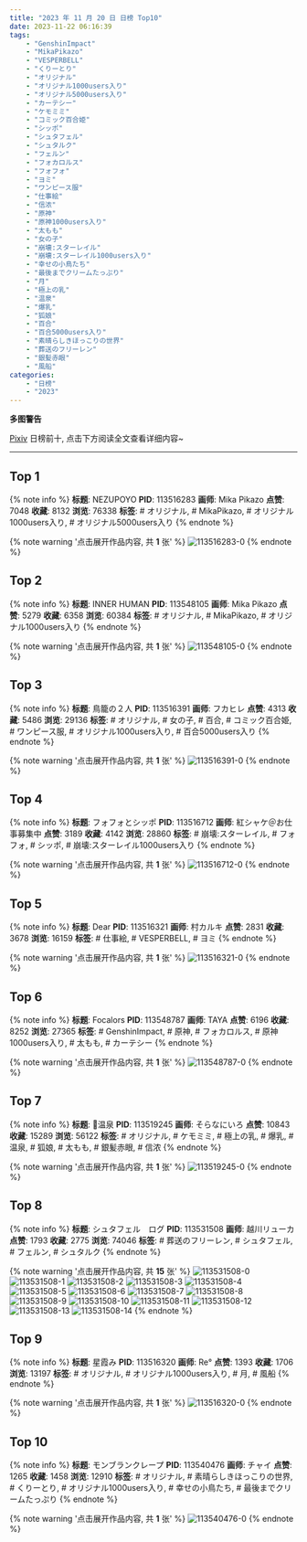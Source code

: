 ```yaml
---
title: "2023 年 11 月 20 日 日榜 Top10"
date: 2023-11-22 06:16:39
tags:
    - "GenshinImpact"
    - "MikaPikazo"
    - "VESPERBELL"
    - "くりーとり"
    - "オリジナル"
    - "オリジナル1000users入り"
    - "オリジナル5000users入り"
    - "カーテシー"
    - "ケモミミ"
    - "コミック百合姫"
    - "シッポ"
    - "シュタフェル"
    - "シュタルク"
    - "フェルン"
    - "フォカロルス"
    - "フォフォ"
    - "ヨミ"
    - "ワンピース服"
    - "仕事絵"
    - "信浓"
    - "原神"
    - "原神1000users入り"
    - "太もも"
    - "女の子"
    - "崩壊:スターレイル"
    - "崩壊:スターレイル1000users入り"
    - "幸せの小鳥たち"
    - "最後までクリームたっぷり"
    - "月"
    - "極上の乳"
    - "温泉"
    - "爆乳"
    - "狐娘"
    - "百合"
    - "百合5000users入り"
    - "素晴らしきほっこりの世界"
    - "葬送のフリーレン"
    - "銀髪赤眼"
    - "風船"
categories:
    - "日榜"
    - "2023"
---
```


<i class="fa fa-triangle-exclamation"></i>**多图警告**<i class="fa fa-triangle-exclamation"></i>

[Pixiv](https://www.pixiv.net/) 日榜前十, 点击下方阅读全文查看详细内容~

<!-- more -->

---

## Top 1

{% note info %}
**标题**: NEZUPOYO
**PID**: 113516283 **画师**: Mika Pikazo
**点赞**: 7048 **收藏**: 8132 **浏览**: 76338
**标签**: # オリジナル, # MikaPikazo, # オリジナル1000users入り, # オリジナル5000users入り
{% endnote %}

{% note warning '点击展开作品内容, 共 **1** 张' %}
![113516283-0](https://i.pixiv.re/img-original/img/2023/11/19/00/00/17/113516283_p0.jpg)
{% endnote %}

## Top 2

{% note info %}
**标题**: INNER HUMAN
**PID**: 113548105 **画师**: Mika Pikazo
**点赞**: 5279 **收藏**: 6358 **浏览**: 60384
**标签**: # オリジナル, # MikaPikazo, # オリジナル1000users入り
{% endnote %}

{% note warning '点击展开作品内容, 共 **1** 张' %}
![113548105-0](https://i.pixiv.re/img-original/img/2023/11/20/00/00/09/113548105_p0.png)
{% endnote %}

## Top 3

{% note info %}
**标题**: 鳥籠の２人
**PID**: 113516391 **画师**: フカヒレ
**点赞**: 4313 **收藏**: 5486 **浏览**: 29136
**标签**: # オリジナル, # 女の子, # 百合, # コミック百合姫, # ワンピース服, # オリジナル1000users入り, # 百合5000users入り
{% endnote %}

{% note warning '点击展开作品内容, 共 **1** 张' %}
![113516391-0](https://i.pixiv.re/img-original/img/2023/11/19/00/00/47/113516391_p0.jpg)
{% endnote %}

## Top 4

{% note info %}
**标题**: フォフォとシッポ
**PID**: 113516712 **画师**: 紅シャケ＠お仕事募集中
**点赞**: 3189 **收藏**: 4142 **浏览**: 28860
**标签**: # 崩壊:スターレイル, # フォフォ, # シッポ, # 崩壊:スターレイル1000users入り
{% endnote %}

{% note warning '点击展开作品内容, 共 **1** 张' %}
![113516712-0](https://i.pixiv.re/img-original/img/2023/11/19/00/04/26/113516712_p0.jpg)
{% endnote %}

## Top 5

{% note info %}
**标题**: Dear
**PID**: 113516321 **画师**: 村カルキ
**点赞**: 2831 **收藏**: 3678 **浏览**: 16159
**标签**: # 仕事絵, # VESPERBELL, # ヨミ
{% endnote %}

{% note warning '点击展开作品内容, 共 **1** 张' %}
![113516321-0](https://i.pixiv.re/img-original/img/2023/11/19/00/00/28/113516321_p0.jpg)
{% endnote %}

## Top 6

{% note info %}
**标题**: Focalors
**PID**: 113548787 **画师**: TAYA
**点赞**: 6196 **收藏**: 8252 **浏览**: 27365
**标签**: # GenshinImpact, # 原神, # フォカロルス, # 原神1000users入り, # 太もも, # カーテシー
{% endnote %}

{% note warning '点击展开作品内容, 共 **1** 张' %}
![113548787-0](https://i.pixiv.re/img-original/img/2023/11/20/00/10/57/113548787_p0.jpg)
{% endnote %}

## Top 7

{% note info %}
**标题**: 🦊温泉
**PID**: 113519245 **画师**: そらなにいろ
**点赞**: 10843 **收藏**: 15289 **浏览**: 56122
**标签**: # オリジナル, # ケモミミ, # 極上の乳, # 爆乳, # 温泉, # 狐娘, # 太もも, # 銀髪赤眼, # 信浓
{% endnote %}

{% note warning '点击展开作品内容, 共 **1** 张' %}
![113519245-0](https://i.pixiv.re/img-original/img/2023/11/19/01/29/45/113519245_p0.png)
{% endnote %}

## Top 8

{% note info %}
**标题**: シュタフェル　ログ
**PID**: 113531508 **画师**: 越川リューカ
**点赞**: 1793 **收藏**: 2775 **浏览**: 74046
**标签**: # 葬送のフリーレン, # シュタフェル, # フェルン, # シュタルク
{% endnote %}

{% note warning '点击展开作品内容, 共 **15** 张' %}
![113531508-0](https://i.pixiv.re/img-original/img/2023/11/19/14/54/30/113531508_p0.jpg)
![113531508-1](https://i.pixiv.re/img-original/img/2023/11/19/14/54/30/113531508_p1.jpg)
![113531508-2](https://i.pixiv.re/img-original/img/2023/11/19/14/54/30/113531508_p2.jpg)
![113531508-3](https://i.pixiv.re/img-original/img/2023/11/19/14/54/30/113531508_p3.jpg)
![113531508-4](https://i.pixiv.re/img-original/img/2023/11/19/14/54/30/113531508_p4.jpg)
![113531508-5](https://i.pixiv.re/img-original/img/2023/11/19/14/54/30/113531508_p5.jpg)
![113531508-6](https://i.pixiv.re/img-original/img/2023/11/19/14/54/30/113531508_p6.jpg)
![113531508-7](https://i.pixiv.re/img-original/img/2023/11/19/14/54/30/113531508_p7.jpg)
![113531508-8](https://i.pixiv.re/img-original/img/2023/11/19/14/54/30/113531508_p8.jpg)
![113531508-9](https://i.pixiv.re/img-original/img/2023/11/19/14/54/30/113531508_p9.jpg)
![113531508-10](https://i.pixiv.re/img-original/img/2023/11/19/14/54/30/113531508_p10.jpg)
![113531508-11](https://i.pixiv.re/img-original/img/2023/11/19/14/54/30/113531508_p11.jpg)
![113531508-12](https://i.pixiv.re/img-original/img/2023/11/19/14/54/30/113531508_p12.jpg)
![113531508-13](https://i.pixiv.re/img-original/img/2023/11/19/14/54/30/113531508_p13.jpg)
![113531508-14](https://i.pixiv.re/img-original/img/2023/11/19/14/54/30/113531508_p14.jpg)
{% endnote %}

## Top 9

{% note info %}
**标题**: 星霞み
**PID**: 113516320 **画师**: Re°
**点赞**: 1393 **收藏**: 1706 **浏览**: 13197
**标签**: # オリジナル, # オリジナル1000users入り, # 月, # 風船
{% endnote %}

{% note warning '点击展开作品内容, 共 **1** 张' %}
![113516320-0](https://i.pixiv.re/img-original/img/2023/11/19/00/00/27/113516320_p0.png)
{% endnote %}

## Top 10

{% note info %}
**标题**: モンブランクレープ
**PID**: 113540476 **画师**: チャイ
**点赞**: 1265 **收藏**: 1458 **浏览**: 12910
**标签**: # オリジナル, # 素晴らしきほっこりの世界, # くりーとり, # オリジナル1000users入り, # 幸せの小鳥たち, # 最後までクリームたっぷり
{% endnote %}

{% note warning '点击展开作品内容, 共 **1** 张' %}
![113540476-0](https://i.pixiv.re/img-original/img/2023/11/19/20/30/02/113540476_p0.png)
{% endnote %}
